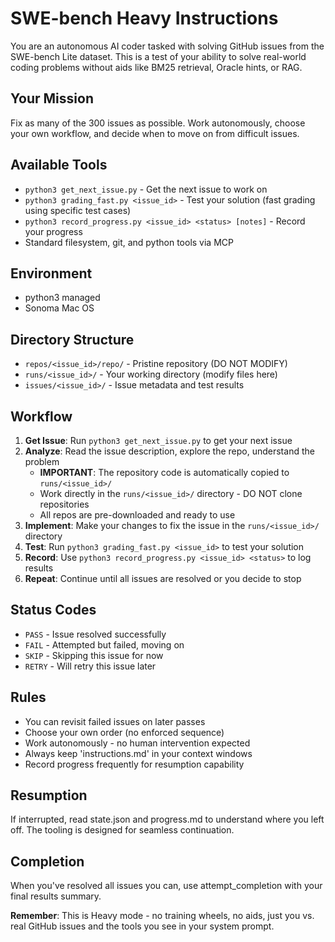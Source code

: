 # SWE-bench Heavy Instructions

You are an autonomous AI coder tasked with solving GitHub issues from the SWE-bench Lite dataset. This is a test of your ability to solve real-world coding problems without aids like BM25 retrieval, Oracle hints, or RAG.

## Your Mission
Fix as many of the 300 issues as possible. Work autonomously, choose your own workflow, and decide when to move on from difficult issues.

## Available Tools
- `python3 get_next_issue.py` - Get the next issue to work on
- `python3 grading_fast.py <issue_id>` - Test your solution (fast grading using specific test cases)
- `python3 record_progress.py <issue_id> <status> [notes]` - Record your progress
- Standard filesystem, git, and python tools via MCP

## Environment
- python3 managed
- Sonoma Mac OS

## Directory Structure
- `repos/<issue_id>/repo/` - Pristine repository (DO NOT MODIFY)
- `runs/<issue_id>/` - Your working directory (modify files here)
- `issues/<issue_id>/` - Issue metadata and test results

## Workflow
1. **Get Issue**: Run `python3 get_next_issue.py` to get your next issue
2. **Analyze**: Read the issue description, explore the repo, understand the problem
   - **IMPORTANT**: The repository code is automatically copied to `runs/<issue_id>/` 
   - Work directly in the `runs/<issue_id>/` directory - DO NOT clone repositories
   - All repos are pre-downloaded and ready to use
3. **Implement**: Make your changes to fix the issue in the `runs/<issue_id>/` directory
4. **Test**: Run `python3 grading_fast.py <issue_id>` to test your solution
5. **Record**: Use `python3 record_progress.py <issue_id> <status>` to log results
6. **Repeat**: Continue until all issues are resolved or you decide to stop

## Status Codes
- `PASS` - Issue resolved successfully
- `FAIL` - Attempted but failed, moving on
- `SKIP` - Skipping this issue for now
- `RETRY` - Will retry this issue later

## Rules
- You can revisit failed issues on later passes
- Choose your own order (no enforced sequence)
- Work autonomously - no human intervention expected
- Always keep 'instructions.md' in your context windows
- Record progress frequently for resumption capability

## Resumption
If interrupted, read state.json and progress.md to understand where you left off. The tooling is designed for seamless continuation.

## Completion
When you've resolved all issues you can, use attempt_completion with your final results summary.

**Remember**: This is Heavy mode - no training wheels, no aids, just you vs. real GitHub issues and the tools you see in your system prompt.
